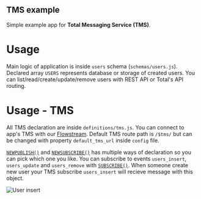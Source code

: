 ## TMS example

Simple example app for __Total Messaging Service (TMS)__. 

# Usage
Main logic of application is inside `users` schema (`schemas/users.js`). Declared array `USERS` represents database or storage of created users. You can list/read/create/update/remove users with REST API or Total's API routing.

# Usage - TMS
All TMS declaration are inside `definitions/tms.js`. You can connect to app's TMS with our [Flowstream](https://github.com/totaljs/flowstream). Default TMS route path is `/$tms/` but can be changed with property `default_tms_url` inside `config` file.

[`NEWPUBLISH()`](https://docs.totaljs.com/total4/407ff001jy51c/#a6eb9001fo51c) and [`NEWSUBSCRIBE()`](https://docs.totaljs.com/total4/407ff001jy51c/#a6eb8001bp51c) has multiple ways of declaration so you can pick which one you like. You can subscribe to events `users_insert`, `users_update` and `users_remove` with [`SUBSCRIBE()`](https://docs.totaljs.com/total4/407ff001jy51c/#a6ec1001uu51c). 
When someone create new user your TMS subscribe `users_insert` will recieve message with this object.

![User insert](https://i.imgur.com/YUtLKnO.png)

